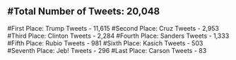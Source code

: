 #Total Number of Tweets: 20,048 
---
#First Place: Trump Tweets - 11,615
#Second Place: Cruz Tweets - 2,953
#Third Place: Clinton Tweets - 2,284
#Fourth Place: Sanders Tweets - 1,333
#Fifth Place: Rubio Tweets - 981
#Sixth Place: Kasich Tweets - 503
#Seventh Place: Jeb! Tweets - 296
#Last Place: Carson Tweets - 83
